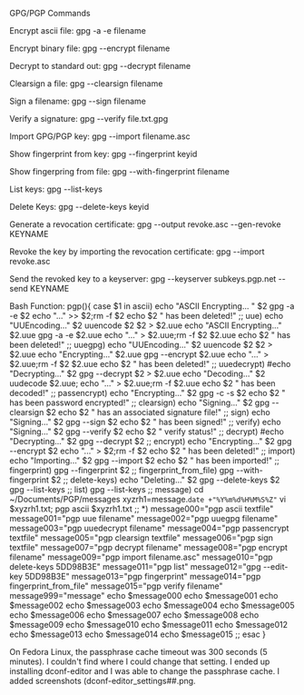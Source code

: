 GPG/PGP Commands


Encrypt ascii file:
	gpg -a -e filename

Encrypt binary file:
	gpg --encrypt filename

Decrypt to standard out:
	gpg --decrypt filename

Clearsign a file:
	gpg --clearsign filename

Sign a filename:
	gpg --sign filename

Verify a signature:
	gpg --verify file.txt.gpg

Import GPG/PGP key:
	gpg --import filename.asc

Show fingerprint from key:
	gpg --fingerprint keyid

Show fingerpring from file:
	gpg --with-fingerprint filename

List keys:
	gpg --list-keys

Delete Keys:
	gpg --delete-keys keyid

Generate a revocation certificate:
	gpg --output revoke.asc --gen-revoke KEYNAME

Revoke the key by importing the revocation certificate:
	gpg --import revoke.asc

Send the revoked key to a keyserver:
	gpg --keyserver subkeys.pgp.net --send KEYNAME

Bash Function:
pgp(){
case $1 in
        ascii)
				echo "ASCII Encrypting... " $2
        gpg -a -e $2
				echo "..." >> $2;rm -f $2
				echo $2 " has been deleted!"
        ;;
        uue)
  			echo "UUEncoding..." $2
  			uuencode $2 $2 > $2.uue
 				echo "ASCII Encrypting..." $2.uue
 				gpg -a -e $2.uue
 				echo "..." > $2.uue;rm -f $2 $2.uue
 				echo $2 " has been deleted!"
  			;;
        uuegpg)
  			echo "UUEncoding..." $2
  			uuencode $2 $2 > $2.uue
 				echo "Encrypting..." $2.uue
 				gpg --encrypt $2.uue
 				echo "..." > $2.uue;rm -f $2 $2.uue
 				echo $2 " has been deleted!"
  			;;
        uuedecrypt)
 				#echo "Decrypting..." $2
 				gpg --decrypt $2 > $2.uue
  			echo "Decoding..." $2
  			uudecode $2.uue;
  			echo "..." > $2.uue;rm -f $2.uue
 				echo $2 " has been decoded!"
  			;;
        passencrypt)
        echo "Encrypting..." $2
        gpg -c -s $2
				echo $2 " has been password encrypted!"
        ;;
        clearsign)
        echo "Signing..." $2
        gpg --clearsign $2
				echo $2 " has an associated signature file!"
        ;;
        sign)
        echo "Signing..." $2
        gpg --sign $2
				echo $2 " has been signed!"
        ;;
        verify)
        echo "Signing..." $2
        gpg --verify $2
				echo $2 " verify status!"
        ;;
        decrypt)
        #echo "Decrypting..." $2
        gpg --decrypt $2
        ;;
        encrypt)
        echo "Encrypting..." $2
        gpg --encrypt $2
        echo "..." > $2;rm -f $2
        echo $2 " has been deleted!"
        ;;
        import)
        echo "Importing..." $2
        gpg --import $2
        echo $2 " has been imported!"
        ;;
        fingerprint)
				gpg --fingerprint $2
				;;
				fingerprint_from_file)
				gpg --with-fingerprint $2
				;;
        delete-keys)
        echo "Deleting..." $2
        gpg --delete-keys $2
        gpg --list-keys
        ;;
		list)
			gpg --list-keys
		;;
		message)
	cd ~/Documents/PGP/messages
	xyzrh1=message.`date +"%Y%m%d%H%M%S%Z"`
	vi $xyzrh1.txt; pgp ascii $xyzrh1.txt
				;;
        *)
    message000="pgp ascii textfile"
    message001="pgp uue filename"
    message002="pgp uuegpg filename"
    message003="pgp uuedecrypt filename"
		message004="pgp passencrypt textfile"
		message005="pgp clearsign textfile"
		message006="pgp sign textfile"
		message007="pgp decrypt filename"
		message008="pgp encrypt filename"
		message009="pgp import filename.asc"
		message010="pgp delete-keys 5DD98B3E"
		message011="pgp list"
		message012="gpg --edit-key 5DD98B3E"
		message013="pgp fingerprint"
		message014="pgp fingerprint_from_file"
		message015="pgp verify filename"
		message999="message"
                echo $message000
                echo $message001
                echo $message002
                echo $message003
                echo $message004
                echo $message005
                echo $message006
                echo $message007
                echo $message008
                echo $message009
                echo $message010
                echo $message011
                echo $message012
                echo $message013
                echo $message014
                echo $message015
        ;;
esac
}


On Fedora Linux, the passphrase cache timeout was 300 seconds (5 minutes). I couldn't find where I could change that setting. I ended up installing dconf-editor and I was able to change the passphrase cache. I added screenshots (dconf-editor_settings##.png.


